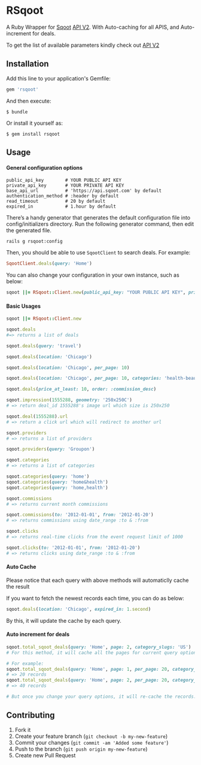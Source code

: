 RSqoot
======

A Ruby Wrapper for [Sqoot](http://www.sqoot.com) [API V2](http://docs.sqoot.com/v2/overview.html). With Auto-caching for all APIS, and Auto-increment for deals.

To get the list of available parameters kindly check out [API V2](http://docs.sqoot.com/v2/overview.html)

## Installation

Add this line to your application's Gemfile:

```ruby
gem 'rsqoot'
```

And then execute:

    $ bundle

Or install it yourself as:

    $ gem install rsqoot

## Usage

#### General configuration options

    public_api_key        # YOUR PUBLIC API KEY
    private_api_key       # YOUR PRIVATE API KEY
    base_api_url          # 'https://api.sqoot.com' by default
    authentication_method # :header by default
    read_timeout          # 20 by default
    expired_in            # 1.hour by default

There’s a handy generator that generates the default configuration file into config/initializers directory. Run the following generator command, then edit the generated file.

    rails g rsqoot:config

Then, you should be able to use `SqootClient` to search deals. For example:

```ruby
SqootClient.deals(query: 'Home')
```

You can also change your configuration in your own instance, such as below:

```ruby
sqoot ||= RSqoot::Client.new(public_api_key: "YOUR PUBLIC API KEY", private_api_key: 'YOUR PRIVATE API KEY')
```

#### Basic Usages

```ruby
sqoot ||= RSqoot::Client.new

sqoot.deals
#=> returns a list of deals

sqoot.deals(query: 'travel')

sqoot.deals(location: 'Chicago')

sqoot.deals(location: 'Chicago', per_page: 10)

sqoot.deals(location: 'Chicago', per_page: 10, categories: 'health-beauty', page: 2)

sqoot.deals(price_at_least: 10, order: :commission_desc)

sqoot.impression(1555288, geometry: '250x250C')
# => return deal_id 1555288's image url which size is 250x250

sqoot.deal(1555288).url
# => return a click url which will redirect to another url

sqoot.providers
# => returns a list of providers

sqoot.providers(query: 'Groupon')

sqoot.categories
# => returns a list of categories

sqoot.categories(query: 'home')
sqoot.categories(query: 'home&health')
sqoot.categories(query: 'home,health')

sqoot.commissions
# => returns current month commissions

sqoot.commissions(to: '2012-01-01', from: '2012-01-20')
# => returns commissions using date_range :to & :from

sqoot.clicks
# => returns real-time clicks from the event request limit of 1000

sqoot.clicks(to: '2012-01-01', from: '2012-01-20')
# => returns clicks using date_range :to & :from
```

#### Auto Cache

Please notice that each query with above methods will automaticlly cache the result

If you want to fetch the newest records each time, you can do as below:

```ruby
sqoot.deals(location: 'Chicago', expired_in: 1.second)
```

By this, it will update the cache by each query.

#### Auto increment for deals

```ruby
sqoot.total_sqoot_deals(query: 'Home', page: 2, category_slugs: 'US')
# For this method, it will cache all the pages for current query options, the more you query the more it will store until reach the end.

# For example:
sqoot.total_sqoot_deals(query: 'Home', page: 1, per_page: 20, category_slugs: 'US').count
# => 20 records
sqoot.total_sqoot_deals(query: 'Home', page: 2, per_page: 20, category_slugs: 'US').count
# => 40 records

# But once you change your query options, it will re-cache the records.
```


## Contributing

1. Fork it
2. Create your feature branch (`git checkout -b my-new-feature`)
3. Commit your changes (`git commit -am 'Added some feature'`)
4. Push to the branch (`git push origin my-new-feature`)
5. Create new Pull Request
